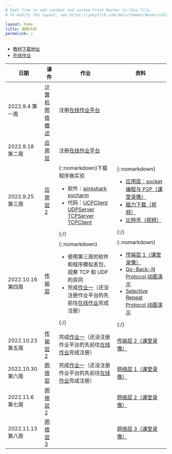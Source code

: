 ```yaml
---
# Feel free to add content and custom Front Matter to this file.
# To modify the layout, see https://jekyllrb.com/docs/themes/#overriding-theme-defaults

layout: home
title: 课程大纲
permalink: /
---
```


- [教材下载地址](./textbook)
- [在线作业](./homework)

| 日期              | 课件                                | 作业                                                                                                                                                                                                                                                                                                                                                               | 资料                                                                                                                                                                                                                                                                                                                                                                                                                                                                                  |
| ----------------- | ----------------------------------- | ------------------------------------------------------------------------------------------------------------------------------------------------------------------------------------------------------------------------------------------------------------------------------------------------------------------------------------------------------------------ | ------------------------------------------------------------------------------------------------------------------------------------------------------------------------------------------------------------------------------------------------------------------------------------------------------------------------------------------------------------------------------------------------------------------------------------------------------------------------------------- |
| 2022.9.4 第一周   | [计算机网络概述](./slide/week1.pdf) | 注册[在线作业平台](./homework)                                                                                                                                                                                                                                                                                                                                     |                                                                                                                                                                                                                                                                                                                                                                                                                                                                                       |
| 2022.9.18 第二周  | [应用层](./slide/week2.pdf)         | 注册[在线作业平台](./homework)                                                                                                                                                                                                                                                                                                                                     |                                                                                                                                                                                                                                                                                                                                                                                                                                                                                       |
| 2022.9.25 第三周  | [应用层 2](./slide/week3.pdf)       | {::nomarkdown}下载程序做实验 <ul><li>软件：<a href="https://www.wireshark.org/">wireshark</a> <a href="https://www.jetbrains.com/pycharm/">pycharm</a></li><li>代码：<a href="./code/UDPClient.py">UCPClient</a> <a href="./code/UDPServer.py">UDPServer</a> <a href="./code/TCPServer.py">TCPServer</a> <a href="./code/TCPClient.py">TCPClient</a></li></ul>{:/} | {::nomarkdown}<ul><li><a href="https://www.bilibili.com/video/BV18841147w4/">应用层：socket 编程与 P2P（课堂录像）</a></li><li><a href="./video/bittorrent.mp4">磁力下载（视频）</a></li><li><a href="./video/bitcoin.mp4">比特币（视频）</a></li></ul>{:/}                                                                                                                                                                                                                           |
| 2022.10.16 第四周 | [传输层](./slide/week4.pdf)         | {::nomarkdown}<ul><li>使用第三周的软件和程序模拟丢包，观察 TCP 和 UDP 的异同</li><li>完成<a href="https://www.examcoo.com/class/homework/index/cid/625632">作业一</a>（还没注册作业平台的先前往<a href="./homework">在线作业</a>完成注册）</li></ul>{:/}                                                                                                           | {::nomarkdown}<ul><li><a href="https://www.bilibili.com/video/BV1KD4y1r7FK/">传输层 1（课堂录像）</a></li><li><a href="https://media.pearsoncmg.com/aw/ecs_kurose_compnetwork_7/cw/content/interactiveanimations/go-back-n-protocol/index.html">Go-Back-N Protocol 动画演示</a></li><li><a href="https://media.pearsoncmg.com/aw/ecs_kurose_compnetwork_7/cw/content/interactiveanimations/selective-repeat-protocol/index.html">Selective Repeat Protocol 动画演示</a></li></ul>{:/} |
| 2022.10.23 第五周 | [传输层 2](./slide/week5.pdf)       | 完成<a href="https://www.examcoo.com/class/homework/index/cid/625632">作业一</a>（还没注册作业平台的先前往<a href="./homework">在线作业</a>完成注册）                                                                                                                                                                                                              | <a href="https://www.bilibili.com/video/BV1sg41187WP/">传输层 2（课堂录像）</a>                                                                                                                                                                                                                                                                                                                                                                                                       |
| 2022.10.30 第六周 | [网络层](./slide/week6.pdf)         | 完成<a href="https://www.examcoo.com/class/homework/index/cid/625632">作业一</a>（还没注册作业平台的先前往<a href="./homework">在线作业</a>完成注册）                                                                                                                                                                                                              | <a href="https://www.bilibili.com/video/BV1Me4y1m7jH/">网络层 1（课堂录像）</a>                                                                                                                                                                                                                                                                                                                                                                                                       |
| 2022.11.6 第七周  | [网络层 2](./slide/week7.pdf)       |                                                                                                                                                                                                                                                                                                                                                                    | <a href="https://www.bilibili.com/video/BV1KK411m7qy/">网络层 2（课堂录像）</a>                                                                                                                                                                                                                                                                                                                                                                                                       |
| 2022.11.13 第八周 | [网络层 3](./slide/week8.pdf)       |                                                                                                                                                                                                                                                                                                                                                                    | <a href="https://www.bilibili.com/video/BV16D4y1x7Zw/">网络层 3（课堂录像）</a>                                                                                                                                                                                                                                                                                                                                                                                                       |
